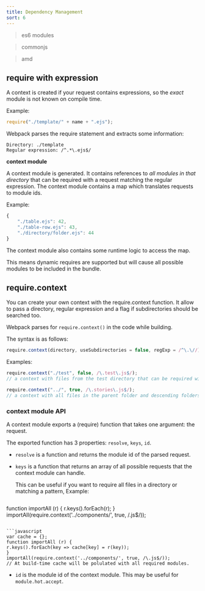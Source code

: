 ```yaml
---
title: Dependency Management
sort: 6
---
```


> es6 modules

> commonjs

> amd

## require with expression

A context is created if your request contains expressions, so the _exact_ module is not known on compile time.

Example:
```javascript
require("./template/" + name + ".ejs");
```

Webpack parses the require statement and extracts some information:

```
Directory: ./template
Regular expression: /^.*\.ejs$/
```

**context module**

A context module is generated. It contains references to _all modules in that directory_ that can be required with a request matching the regular expression. The context module contains a map which translates requests to module ids.

Example:
```javascript
{
    "./table.ejs": 42,
    "./table-row.ejs": 43,
    "./directory/folder.ejs": 44
}
```
The context module also contains some runtime logic to access the map.

This means dynamic requires are supported but will cause all possible modules to be included in the bundle.

## require.context

You can create your own context with the require.context function. 
It allow to pass a directory, regular expression and a flag if subdirectories should be searched too.

Webpack parses for `require.context()` in the code while building.

The syntax is as follows:

```javascript
require.context(directory, useSubdirectories = false, regExp = /^\.\//)
```

Examples:

```javascript
require.context("./test", false, /\.test\.js$/);
// a context with files from the test directory that can be required with a request endings with `.test.js`.
```

```javascript
require.context("../", true, /\.stories\.js$/);
// a context with all files in the parent folder and descending folders ending with `.stories.js`.
```

### context module API
A context module exports a (require) function that takes one argument: the request.

The exported function has 3 properties: `resolve`, `keys`, `id`.

- `resolve` is a function and returns the module id of the parsed request.
- `keys` is a function that returns an array of all possible requests that the context module can handle.

  This can be useful if you want to require all files in a directory or matching a pattern, Example:

  ```javascript
function importAll (r) {
  r.keys().forEach(r);
}
importAll(require.context('../components/', true, /\.js$/));
  ```
  
  ```javascript
var cache = {};
function importAll (r) {
  r.keys().forEach(key => cache[key] = r(key));
}
importAll(require.context('../components/', true, /\.js$/));
// At build-time cache will be polulated with all required modules.
  ```
- `id` is the module id of the context module. This may be useful for `module.hot.accept`.
